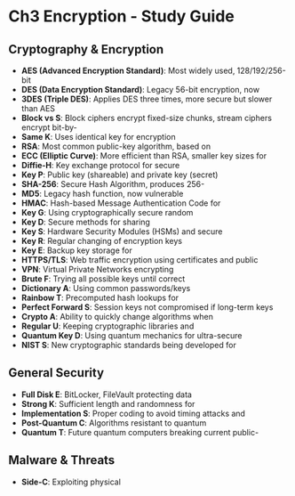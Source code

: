 # Ch3 Encryption - Study Guide

## Cryptography & Encryption
- **AES (Advanced Encryption Standard)**: Most widely used, 128/192/256-bit
- **DES (Data Encryption Standard)**: Legacy 56-bit encryption, now
- **3DES (Triple DES)**: Applies DES three times, more secure but slower than AES
- **Block vs S**: Block ciphers encrypt fixed-size chunks, stream ciphers encrypt bit-by-
- **Same K**: Uses identical key for encryption
- **RSA**: Most common public-key algorithm, based on
- **ECC (Elliptic Curve)**: More efficient than RSA, smaller key sizes for
- **Diffie-H**: Key exchange protocol for secure
- **Key P**: Public key (shareable) and private key (secret)
- **SHA-256**: Secure Hash Algorithm, produces 256-
- **MD5**: Legacy hash function, now vulnerable
- **HMAC**: Hash-based Message Authentication Code for
- **Key G**: Using cryptographically secure random
- **Key D**: Secure methods for sharing
- **Key S**: Hardware Security Modules (HSMs) and secure
- **Key R**: Regular changing of encryption keys
- **Key E**: Backup key storage for
- **HTTPS/TLS**: Web traffic encryption using certificates and public
- **VPN**: Virtual Private Networks encrypting
- **Brute F**: Trying all possible keys until correct
- **Dictionary A**: Using common passwords/keys
- **Rainbow T**: Precomputed hash lookups for
- **Perfect Forward S**: Session keys not compromised if long-term keys
- **Crypto A**: Ability to quickly change algorithms when
- **Regular U**: Keeping cryptographic libraries and
- **Quantum Key D**: Using quantum mechanics for ultra-secure
- **NIST S**: New cryptographic standards being developed for

## General Security
- **Full Disk E**: BitLocker, FileVault protecting data
- **Strong K**: Sufficient length and randomness for
- **Implementation S**: Proper coding to avoid timing attacks and
- **Post-Quantum C**: Algorithms resistant to quantum
- **Quantum T**: Future quantum computers breaking current public-

## Malware & Threats
- **Side-C**: Exploiting physical

